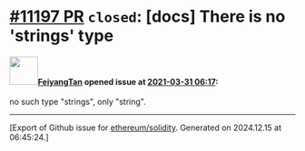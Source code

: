 # [\#11197 PR](https://github.com/ethereum/solidity/pull/11197) `closed`: [docs] There is no 'strings' type

#### <img src="https://avatars.githubusercontent.com/u/37208480?v=4" width="50">[FeiyangTan](https://github.com/FeiyangTan) opened issue at [2021-03-31 06:17](https://github.com/ethereum/solidity/pull/11197):

no such type "strings", only "string".




-------------------------------------------------------------------------------



[Export of Github issue for [ethereum/solidity](https://github.com/ethereum/solidity). Generated on 2024.12.15 at 06:45:24.]

